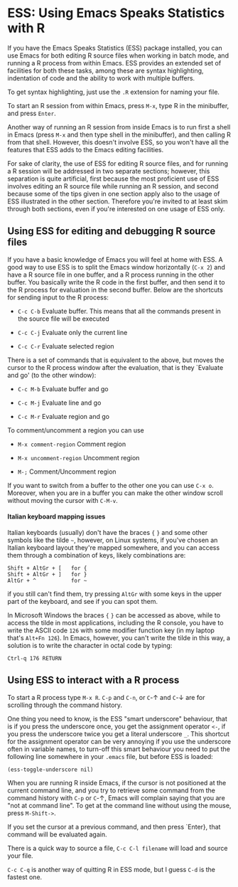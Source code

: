 # ESS: Using Emacs Speaks Statistics with R

If you have  the Emacs Speaks Statistics (ESS) package installed, you can use Emacs for both editing R source files when working in batch mode, and running a R process from  within Emacs. ESS provides an extended set of facilities for both these tasks, among these are syntax highlighting, indentation of code and the ability to work with multiple buffers.

To get syntax highlighting, just use the `.R` extension for naming your file.

To start an R session from within Emacs, press `M-x`, type R in the minibuffer, and press `Enter`.

Another way of running an R session from inside Emacs is to run first a shell in Emacs (press `M-x` and then type shell in the minibuffer), and then calling R from that shell. However, this doesn't involve ESS, so you won't have all the features that ESS adds to the Emacs editing facilities.

For sake of clarity, the use of ESS for editing R source files, and for running a R session will be addressed in two separate sections; however, this separation is quite artificial, first because the most proficient use of ESS involves editing an R source file while running an R session, and second because some of the tips given in one section apply also to the usage of ESS illustrated in the other section. Therefore you're invited to at least skim through both sections, even if you're interested on one usage of ESS only.

## Using ESS for editing and debugging R source files

If you have a basic knowledge of Emacs you will feel at home with ESS. A good way to use ESS is to split the Emacs window horizontally (`C-x 2`) and have a R source file in one buffer, and a R process running in the other buffer. You basically write the R code in the first buffer, and then send it to the R process for evaluation in the second buffer. Below are the shortcuts for sending input to the R process:

- `C-c C-b` Evaluate buffer. This means that all the commands present in the source file will be executed

- `C-c C-j` Evaluate only the current line

- `C-c C-r` Evaluate selected region


There is a set of commands that is equivalent to the above, but moves the cursor to the R process window after the evaluation, that is they `Evaluate and go' (to the other window):

- `C-c M-b` Evaluate buffer and go

- `C-c M-j` Evaluate line and go

- `C-c M-r` Evaluate  region and go

To comment/uncomment a region you can use

- `M-x comment-region` Comment region

- `M-x uncomment-region` Uncomment region 

- `M-;` Comment/Uncomment region

If you want to switch from a buffer to the other one you can use `C-x o`. Moreover, when you are in a buffer you can make the other window scroll without moving the cursor with `C-M-v`.

#### Italian keyboard mapping issues

Italian keyboards (usually) don't have the  braces `{` `}` and some other symbols like the tilde `~`, however, on Linux systems, if you've chosen an Italian keyboard layout they're mapped somewhere, and you can access them through a combination of keys, likely combinations are:
```
Shift + AltGr + [   for {
Shift + AltGr + ]   for }
AltGr + ^           for ~
```
  
if you still can't find them, try pressing `AltGr` with some keys in the upper part of the keyboard, and see if you can spot them.

In Microsoft Windows the braces `{` `}` can be accessed as above, while to access the tilde in most applications, including the R console, you have to write the ASCII code `126` with some modifier function key (in my laptop that's `Alt+Fn 126`). In Emacs, however, you can't write the tilde in this way, a solution is to write the character in octal code by typing:
```
Ctrl-q 176 RETURN
```

## Using ESS to interact with a R process

To start a R process type `M-x R`. `C-p` and `C-n`, or `C`-&#8593; and `C`-&#8595; are for scrolling through the command history.

One thing you need to know, is the ESS "smart underscore" behaviour, that is if you press the underscore once, you get the assignment operator `<-`, if you press the underscore twice you get a literal underscore `_`. This shortcut for the assignment operator can be very annoying if you use the underscore often in variable names, to turn-off this smart behaviour you need to put the following line somewhere in your `.emacs` file, but before ESS is loaded:

```
(ess-toggle-underscore nil)
```

When you are running R inside Emacs, if the cursor is not positioned at the current command line, and you try to retrieve some command from the command history with `C-p` or `C`-&#8593;, Emacs will complain saying that you are "not at command line". To get at the command line without using the mouse, press `M-Shift->`.

If you set the cursor at a previous command, and then press `Enter}, that command will be evaluated again.

There is a quick way to source a file, `C-c C-l filename` will load and source your file.


`C-c C-q` is another way of quitting R in ESS mode, but I guess `C-d` is the fastest one.
